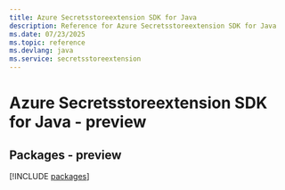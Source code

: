 ```yaml
---
title: Azure Secretsstoreextension SDK for Java
description: Reference for Azure Secretsstoreextension SDK for Java
ms.date: 07/23/2025
ms.topic: reference
ms.devlang: java
ms.service: secretsstoreextension
---
```

# Azure Secretsstoreextension SDK for Java - preview
## Packages - preview
[!INCLUDE [packages](secretsstoreextension-index.md)]